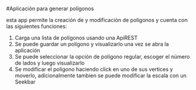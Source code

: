 #Aplicación para generar polígonos

<p>
 esta app permite la creación de y modificación de poligonos y cuenta con las siguientes funciones: 
</p>

<ol>
<li>Carga una lista de polígonos usando una ApiREST</li>
<li>Se puede guardar un polígono y visualizarlo una vez se abra la aplicación</li>
<li>Se puede seleccionar la opción de polígono regular, escoger el número de lados y luego visualizarlo</li>
<li>Se modificar el poligono haciendo click en uno de sus vertices y moverlo, adicionalmente tambien se puede modificar la escala con un Seekbar</li>
</ol>

<h2>

</h2>
